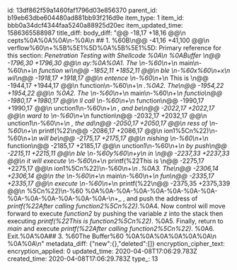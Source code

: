 id: 13df862f59a1460faf1796d03e856370
parent_id: b19eb63dbe604480ad881bb93f216d9e
item_type: 1
item_id: bbb0a34dcf4344faa5240a88925d20ec
item_updated_time: 1586365588987
title_diff: 
body_diff: "@@ -18,17 +18,16 @@\n cepts%0A%0A%0A\n-%0A\n ## 1. %60B\n@@ -41,16 +41,100 @@\n verflow%60\n+%5B%5E1%5D%0A%5B%5E1%5D: Primary reference for this section: _Penetration Testing with Shellcode %0A\n %0ABuffer \n@@ -1796,30 +1796,30 @@\n ay:%0A%0A1. The \n-%60\n+_\n main\n-%60\n+_\n  function wi\n@@ -1852,11 +1852,11 @@\n ble \n-%60x%60\n+_x_\n  wil\n@@ -1918,17 +1918,17 @@\n entence \n-%60\n+_\n This is \n@@ -1944,17 +1944,17 @@\n function\n-%60\n+_\n .%0A2. The\n@@ -1954,22 +1954,22 @@\n %0A2. The \n-%60\n+_\n main\n-%60\n+_\n  functio\n@@ -1980,17 +1980,17 @@\n ll call \n-%60\n+_\n function\n@@ -1990,17 +1990,17 @@\n unction1\n-%60\n+_\n , and be\n@@ -2022,17 +2022,17 @@\n ward to \n-%60\n+_\n function\n@@ -2032,17 +2032,17 @@\n unction1\n-%60\n+_\n , the ad\n@@ -2050,17 +2050,17 @@\n ress of \n-%60\n+_\n printf(%22\n@@ -2086,17 +2086,17 @@\n ion1%5Cn%22)\n-%60\n+_\n  will be\n@@ -2175,17 +2175,17 @@\n nishing \n-%60\n+_\n function\n@@ -2185,17 +2185,17 @@\n unction1\n-%60\n+_\n  by push\n@@ -2215,11 +2215,11 @@\n ble \n-%60y%60\n+_y_\n  in \n@@ -2237,33 +2237,33 @@\n it will execute \n-%60\n+_\n printf(%22This is \n@@ -2275,17 +2275,17 @@\n ion1%5Cn%22)\n-%60\n+_\n .%0A3. The\n@@ -2306,14 +2306,14 @@\n the \n-%60\n+_\n main\n-%60\n+_\n  fun\n@@ -2335,17 +2335,17 @@\n execute \n-%60\n+_\n printf(%22\n@@ -2375,35 +2375,339 @@\n %5Cn%22)\n-%60 %0A%0A-%0A-%0A-%0A-%0A-%0A-%0A-%0A-%0A-%0A-%0A-%0A-%0A-\n+_ , and push the address of _printf(%22After calling function2%5Cn%22)_.%0A4. Now control will move forward to execute _function2_ by pushing the variable _z_ into the stack then executing _printf(%22This is function2%5Cn%22)_.  %0A5. Finally, return to _main_ and execute _printf(%22After calling function2%5Cn%22)_.  %0A6. Exit.%0A%0A## 3. %60The Buffer%60 %0A%0A%0A%0A%0A%0A\n %0A%0A\n"
metadata_diff: {"new":{},"deleted":[]}
encryption_cipher_text: 
encryption_applied: 0
updated_time: 2020-04-08T17:06:29.783Z
created_time: 2020-04-08T17:06:29.783Z
type_: 13